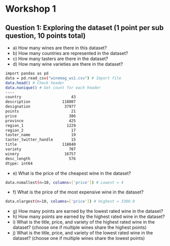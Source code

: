 # Workshop 1

## Question 1: Exploring the dataset (1 point per sub question, 10 points total)

- a) How many wines are there in this dataset?
- b) How many countries are represented in the dataset?
- c) How many tasters are there in the dataset?
- d) How many wine varieties are there in the dataset?

```bash
import pandas as pd
data = pd.read_csv("winemag_ws1.csv") # Import file
data.head() # Check header
data.nunique() # Get count for each header
----
country                      43
description              118807
designation               37977
points                       21
price                       386
province                    425
region_1                   1229
region_2                     17
taster_name                  19
taster_twitter_handle        15
title                    118840
variety                     707
winery                    16757
desc_length                 576
dtype: int64
```

- e) What is the price of the cheapest wine in the dataset?

```bash
data.nsmallest(n=10, columns=['price']) # Lowest = 4
```

- f) What is the price of the most expensive wine in the dataset?

```bash
data.nlargest(n=10, columns=['price']) # Highest = 3300.0	
```

- g) How many points are earned by the lowest rated wine in the dataset?
- h) How many points are earned by the highest rated wine in the dataset?
- i) What is the title, price, and variety of the highest rated wine in the dataset? (choose one if multiple
wines share the highest points)
- j) What is the title, price, and variety of the lowest rated wine in the dataset? (choose one if multiple wines
share the lowest points)
